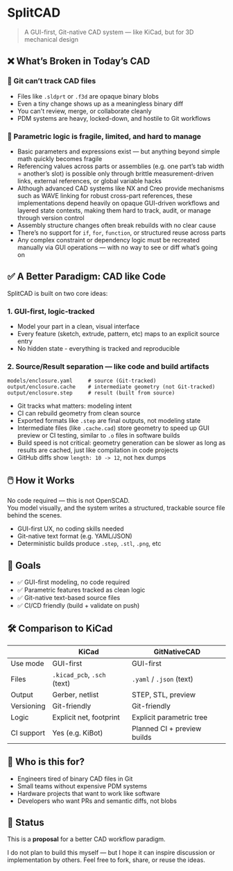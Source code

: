 
# SplitCAD

> A GUI-first, Git-native CAD system — like KiCad, but for 3D mechanical design

## ❌ What’s Broken in Today’s CAD

### 🔄 Git can’t track CAD files

- Files like `.sldprt` or `.f3d` are opaque binary blobs
- Even a tiny change shows up as a meaningless binary diff
- You can't review, merge, or collaborate cleanly
- PDM systems are heavy, locked-down, and hostile to Git workflows

### 🧩 Parametric logic is fragile, limited, and hard to manage

- Basic parameters and expressions exist — but anything beyond simple math quickly becomes fragile
- Referencing values across parts or assemblies (e.g. one part’s tab width = another’s slot) is possible only through brittle measurement-driven links, external references, or global variable hacks
- Although advanced CAD systems like NX and Creo provide mechanisms such as WAVE linking for robust cross-part references, these implementations depend heavily on opaque GUI-driven workflows and layered state contexts, making them hard to track, audit, or manage through version control
- Assembly structure changes often break rebuilds with no clear cause
- There’s no support for `if`, `for`, `function`, or structured reuse across parts
- Any complex constraint or dependency logic must be recreated manually via GUI operations — with no way to see or diff what’s going on

## ✅ A Better Paradigm: CAD like Code

SplitCAD is built on two core ideas:

### 1. GUI-first, logic-tracked

- Model your part in a clean, visual interface
- Every feature (sketch, extrude, pattern, etc) maps to an explicit source entry
- No hidden state - everything is tracked and reproducible

### 2. Source/Result separation — like code and build artifacts

```
models/enclosure.yaml     # source (Git-tracked)
output/enclosure.cache    # intermediate geometry (not Git-tracked)
output/enclosure.step     # result (built from source)
```

- Git tracks what matters: modeling intent
- CI can rebuild geometry from clean source
- Exported formats like `.step` are final outputs, not modeling state
- Intermediate files (like `.cache.cad`) store geometry to speed up GUI preview or CI testing, similar to `.o` files in software builds
- Build speed is not critical: geometry generation can be slower as long as results are cached, just like compilation in code projects
- GitHub diffs show `length: 10 -> 12`, not hex dumps

## 🖱️ How it Works

No code required — this is not OpenSCAD.  
You model visually, and the system writes a structured, trackable source file behind the scenes.

- GUI-first UX, no coding skills needed
- Git-native text format (e.g. YAML/JSON)
- Deterministic builds produce `.step`, `.stl`, `.png`, etc

## 🎯 Goals

* ✅ GUI-first modeling, no code required
* ✅ Parametric features tracked as clean logic
* ✅ Git-native text-based source files
* ✅ CI/CD friendly (build + validate on push)

## 🛠️ Comparison to KiCad

||KiCad|GitNativeCAD|
|-|-|-|
|Use mode|GUI-first|GUI-first|
|Files|`.kicad_pcb`, `.sch` (text)|`.yaml` / `.json` (text)|
|Output|Gerber, netlist|STEP, STL, preview|
|Versioning|Git-friendly|Git-friendly|
|Logic|Explicit net, footprint|Explicit parametric tree|
|CI support|Yes (e.g. KiBot)|Planned CI + preview builds|

## 🤝 Who is this for?

* Engineers tired of binary CAD files in Git
* Small teams without expensive PDM systems
* Hardware projects that want to work like software
* Developers who want PRs and semantic diffs, not blobs

## 📌 Status

This is a **proposal** for a better CAD workflow paradigm.

I do not plan to build this myself — but I hope it can inspire discussion or implementation by others. Feel free to fork, share, or reuse the ideas.
